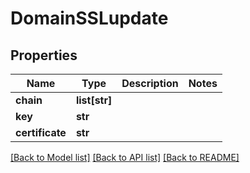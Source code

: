 # DomainSSLupdate

## Properties
Name | Type | Description | Notes
------------ | ------------- | ------------- | -------------
**chain** | **list[str]** |  | 
**key** | **str** |  | 
**certificate** | **str** |  | 

[[Back to Model list]](../README.md#documentation-for-models) [[Back to API list]](../README.md#documentation-for-api-endpoints) [[Back to README]](../README.md)


